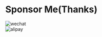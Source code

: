 # Sponsor Me(Thanks)
![wechat](https://github.com/HangboQuan/SponsorMe/blob/main/picture/wechat.jpg)<br/>
![alipay](https://github.com/HangboQuan/SponsorMe/blob/main/picture/alipay.jpg)
